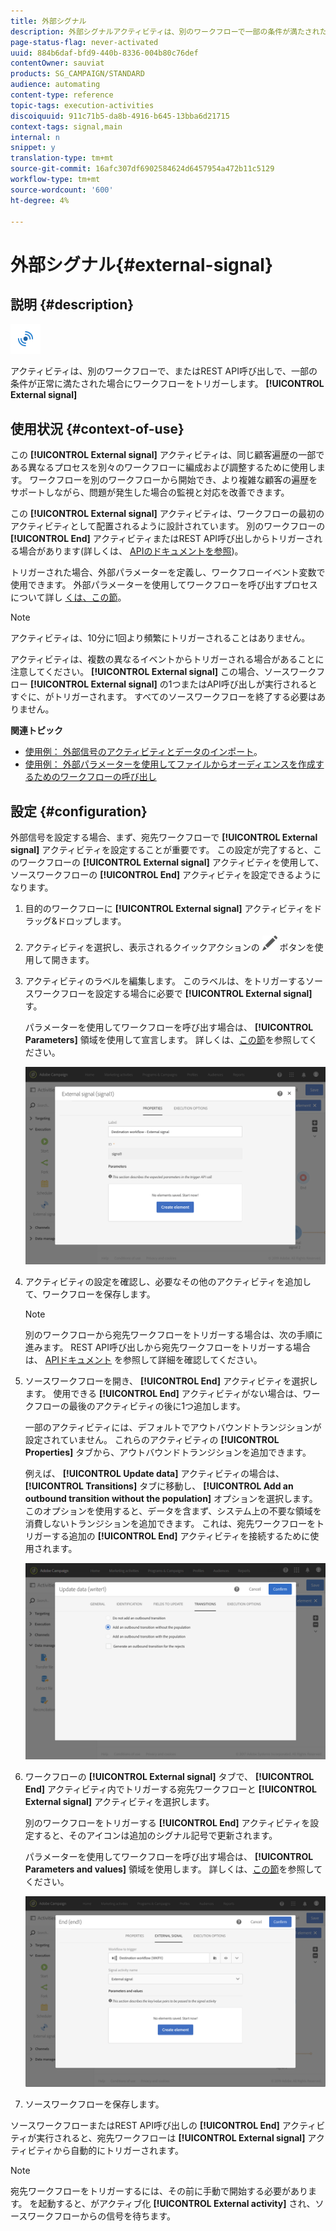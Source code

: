 ```yaml
---
title: 外部シグナル
description: 外部シグナルアクティビティは、別のワークフローで一部の条件が満たされた場合にワークフローをトリガします。
page-status-flag: never-activated
uuid: 884b6daf-bfd9-440b-8336-004b80c76def
contentOwner: sauviat
products: SG_CAMPAIGN/STANDARD
audience: automating
content-type: reference
topic-tags: execution-activities
discoiquuid: 911c71b5-da8b-4916-b645-13bba6d21715
context-tags: signal,main
internal: n
snippet: y
translation-type: tm+mt
source-git-commit: 16afc307df6902584624d6457954a472b11c5129
workflow-type: tm+mt
source-wordcount: '600'
ht-degree: 4%

---
```



# 外部シグナル{#external-signal}

## 説明 {#description}

![](assets/signal.png)

アクティビティは、別のワークフローで、またはREST API呼び出しで、一部の条件が正常に満たされた場合にワークフローをトリガーします。 **[!UICONTROL External signal]**

## 使用状況 {#context-of-use}

この **[!UICONTROL External signal]** アクティビティは、同じ顧客遍歴の一部である異なるプロセスを別々のワークフローに編成および調整するために使用します。 ワークフローを別のワークフローから開始でき、より複雑な顧客の遍歴をサポートしながら、問題が発生した場合の監視と対応を改善できます。

この **[!UICONTROL External signal]** アクティビティは、ワークフローの最初のアクティビティとして配置されるように設計されています。 別のワークフローの **[!UICONTROL End]** アクティビティまたはREST API呼び出しからトリガーされる場合があります(詳しくは、 [APIのドキュメントを参照](../../api/using/triggering-a-signal-activity.md))。

トリガーされた場合、外部パラメーターを定義し、ワークフローイベント変数で使用できます。 外部パラメーターを使用してワークフローを呼び出すプロセスについて詳し [くは、この節](../../automating/using/calling-a-workflow-with-external-parameters.md)。

>[!NOTE]
>
>アクティビティは、10分に1回より頻繁にトリガーされることはありません。

アクティビティは、複数の異なるイベントからトリガーされる場合があることに注意してください。 **[!UICONTROL External signal]** この場合、ソースワークフロー **[!UICONTROL External signal]** の1つまたはAPI呼び出しが実行されるとすぐに、がトリガーされます。 すべてのソースワークフローを終了する必要はありません。

**関連トピック**

* [使用例： 外部信号のアクティビティとデータのインポート](../../automating/using/external-signal-data-import.md)。
* [使用例： 外部パラメーターを使用してファイルからオーディエンスを作成するためのワークフローの呼び出し](../../automating/using/calling-a-workflow-with-external-parameters.md#use-case)

## 設定 {#configuration}

外部信号を設定する場合、まず、宛先ワークフローで **[!UICONTROL External signal]** アクティビティを設定することが重要です。 この設定が完了すると、このワークフローの **[!UICONTROL External signal]** アクティビティを使用して、ソースワークフローの **[!UICONTROL End]** アクティビティを設定できるようになります。

1. 目的のワークフローに **[!UICONTROL External signal]** アクティビティをドラッグ&amp;ドロップします。
1. アクティビティを選択し、表示されるクイックアクションの ![](assets/edit_darkgrey-24px.png) ボタンを使用して開きます。
1. アクティビティのラベルを編集します。 このラベルは、をトリガーするソースワークフローを設定する場合に必要で **[!UICONTROL External signal]**&#x200B;す。

   パラメーターを使用してワークフローを呼び出す場合は、 **[!UICONTROL Parameters]** 領域を使用して宣言します。 詳しくは、[この節](../../automating/using/calling-a-workflow-with-external-parameters.md#declaring-the-parameters-in-the-external-signal-activity)を参照してください。

   ![](assets/external_signal_configuration.png)

1. アクティビティの設定を確認し、必要なその他のアクティビティを追加して、ワークフローを保存します。

   >[!NOTE]
   >
   >別のワークフローから宛先ワークフローをトリガーする場合は、次の手順に進みます。 REST API呼び出しから宛先ワークフローをトリガーする場合は、 [APIドキュメント](../../api/using/triggering-a-signal-activity.md) を参照して詳細を確認してください。

1. ソースワークフローを開き、 **[!UICONTROL End]** アクティビティを選択します。 使用できる **[!UICONTROL End]** アクティビティがない場合は、ワークフローの最後のアクティビティの後に1つ追加します。

   一部のアクティビティには、デフォルトでアウトバウンドトランジションが設定されていません。 これらのアクティビティの **[!UICONTROL Properties]** タブから、アウトバウンドトランジションを追加できます。

   例えば、 **[!UICONTROL Update data]** アクティビティの場合は、 **[!UICONTROL Transitions]** タブに移動し、 **[!UICONTROL Add an outbound transition without the population]** オプションを選択します。 このオプションを使用すると、データを含まず、システム上の不要な領域を消費しないトランジションを追加できます。 これは、宛先ワークフローをトリガーする追加の **[!UICONTROL End]** アクティビティを接続するために使用されます。

   ![](assets/external_signal_empty_transition.png)

1. ワークフローの **[!UICONTROL External signal]** タブで、 **[!UICONTROL End]** アクティビティ内でトリガーする宛先ワークフローと **[!UICONTROL External signal]** アクティビティを選択します。

   別のワークフローをトリガーする **[!UICONTROL End]** アクティビティを設定すると、そのアイコンは追加のシグナル記号で更新されます。

   パラメーターを使用してワークフローを呼び出す場合は、 **[!UICONTROL Parameters and values]** 領域を使用します。 詳しくは、[この節](../../automating/using/calling-a-workflow-with-external-parameters.md#defining-the-parameters-when-calling-the-workflow)を参照してください。

   ![](assets/external_signal_end.png)

1. ソースワークフローを保存します。

ソースワークフローまたはREST API呼び出しの **[!UICONTROL End]** アクティビティが実行されると、宛先ワークフローは **[!UICONTROL External signal]** アクティビティから自動的にトリガーされます。

>[!NOTE]
>
>宛先ワークフローをトリガーするには、その前に手動で開始する必要があります。 を起動すると、がアクティブ化 **[!UICONTROL External activity]** され、ソースワークフローからの信号を待ちます。
